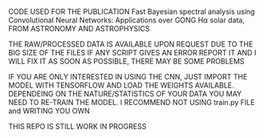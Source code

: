 CODE USED FOR THE PUBLICATION 
Fast Bayesian spectral analysis using Convolutional Neural Networks: Applications over GONG Hα solar data, FROM ASTRONOMY AND ASTROPHYSICS


THE RAW/PROCESSED DATA IS AVAILABLE UPON REQUEST DUE TO THE BIG SIZE OF THE FILES
IF ANY SCRIPT GIVES AN ERROR REPORT IT AND I WILL FIX IT AS SOON AS POSSIBLE, THERE MAY BE SOME PROBLEMS



IF YOU ARE ONLY INTERESTED IN USING THE CNN, JUST IMPORT THE MODEL WITH TENSORFLOW AND LOAD THE WEIGHTS AVAILABLE.
DEPENDEING ON THE NATURE/STATISTICS OF YOUR DATA YOU MAY NEED TO RE-TRAIN THE MODEL. 
I RECOMMEND NOT USING train.py FILE and WRITING YOU OWN

THIS REPO IS STILL WORK IN PROGRESS
